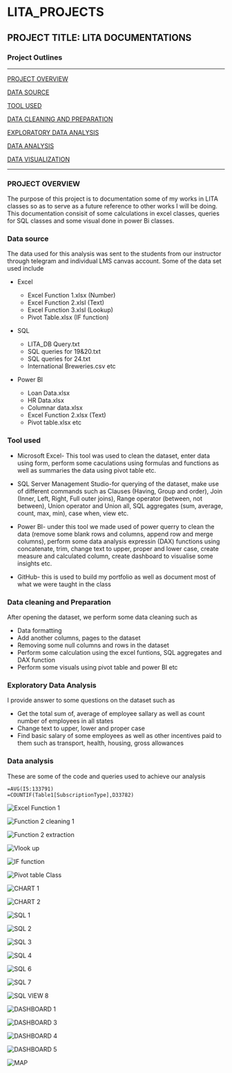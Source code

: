 # LITA_PROJECTS

## PROJECT TITLE: LITA DOCUMENTATIONS 
### Project Outlines
---
[PROJECT OVERVIEW](#project-overview)

[DATA SOURCE](#data-source)

[TOOL USED](#tool-used)

[DATA CLEANING AND PREPARATION](#data-cleaning-and-preparation)

[EXPLORATORY DATA ANALYSIS](#exploratory-data-analysis)

[DATA ANALYSIS](#data-analysis)

[DATA VISUALIZATION](#data-visualization)

---
### PROJECT OVERVIEW

The purpose of this project is to documentation some of my works in LITA classes so as to serve as a future reference to other works I will be doing. This documentation consisit of some calculations in excel classes, queries for SQL classes and some visual done in power Bi classes.

### Data source
The data used for this analysis was sent to the students from our instructor through telegram and individual LMS canvas account. Some of the data set used include
- Excel
  - Excel Function 1.xlsx (Number)
  - Excel Function 2.xlsl (Text)
  - Excel Function 3.xlsl (Lookup)
  - Pivot Table.xlsx (IF function)
  
- SQL
  - LITA_DB Query.txt
  - SQL queries for 19&20.txt
  - SQL queries for 24.txt
  - International Breweries.csv etc
  
- Power BI
  - Loan Data.xlsx
  - HR Data.xlsx
  - Columnar data.xlsx
  - Excel Function 2.xlsx (Text)
  - Pivot table.xlsx etc

### Tool used  
- Microsoft Excel- This tool was used to clean the dataset, enter data using form, perform some caculations using formulas and functions as well as summaries the data using pivot table etc.
  
- SQL Server Management Studio-for querying of the dataset, make use of different commands such as Clauses (Having, Group and order), Join (Inner, Left, Right, Full outer joins), Range operator (between, not between), Union operator and Union all, SQL aggregates (sum, average, count, max, min), case when, view etc.
  
- Power BI- under this tool we made used of power querry to clean the data (remove some blank rows and columns, append row and merge columns), perform some data analysis expressin (DAX) functions using concatenate, trim, change text to upper, proper and lower case, create measure and calculated column, create dashboard to visualise some  insights etc.
  
- GitHub- this is used to build my portfolio as well as document most of what we were taught in the class

### Data cleaning and Preparation
After opening the dataset, we perform some data cleaning such as
- Data formatting
- Add another columns, pages to the dataset
- Removing some null columns and rows in the dataset
- Perform some calculation using the excel funtions, SQL aggregates and DAX function
- Perform some visuals using pivot table and power BI etc

### Exploratory Data Analysis 
I provide answer to some questions on the dataset such as 
- Get the total sum of, average of employee sallary as well as count number of employees in all states
- Change text to upper, lower and proper case
- Find basic salary of some employees as well as other incentives paid to them such as transport, health, housing, gross allowances 

### Data analysis
These are some of the code and queries used to achieve our analysis
```Excel
=AVG(I5:133791)
=COUNTIF(Table1[SubscriptionType],D33782)
```



![Excel Function 1](https://github.com/user-attachments/assets/958737a3-a793-464d-a1d6-14dd3c2baaf9)

![Function 2 cleaning 1](https://github.com/user-attachments/assets/e8ae6e4e-8997-4d3f-88d9-d4d9233c3f6c)

![Function 2 extraction](https://github.com/user-attachments/assets/d1c47272-6276-4c8c-8e51-f887782a7b5c)

![Vlook up](https://github.com/user-attachments/assets/0a760bf1-5432-4ff5-b90c-e531d9f5530f)

![IF function](https://github.com/user-attachments/assets/552bd6b5-dcbf-4df2-9c3d-d9918419cf46)

![Pivot table Class](https://github.com/user-attachments/assets/b6b09dc2-b754-403d-b38c-3504c7ae1ef5)

![CHART 1](https://github.com/user-attachments/assets/387f188e-ae4f-4600-bbfc-37078e5b322f)

![CHART 2](https://github.com/user-attachments/assets/420e97c4-fd94-4fbe-9f87-c9c9c2dc2819)

![SQL 1](https://github.com/user-attachments/assets/5d700147-64f0-4f46-9c0f-7a1474aa7141)

![SQL 2](https://github.com/user-attachments/assets/15aece22-c2d5-4eb7-b28c-dbc4d1ba9bd5)

![SQL 3](https://github.com/user-attachments/assets/c4bfc1f2-ec08-4769-bbf1-104aaaabee99)

![SQL 4](https://github.com/user-attachments/assets/4e0a1af6-766e-4c08-ab5d-3a3cd9a6a789)

![SQL 6](https://github.com/user-attachments/assets/ab29d691-b973-4ed8-8029-995193621a36)

![SQL 7](https://github.com/user-attachments/assets/22c05514-6a63-4569-848d-bf27de82333d)

![SQL VIEW 8](https://github.com/user-attachments/assets/a6fdb836-088a-4866-aaeb-d7cd347e8a1f)

![DASHBOARD 1](https://github.com/user-attachments/assets/f65cfd30-9e7d-477d-9ff2-2da7efbaec18)

![DASHBOARD 3](https://github.com/user-attachments/assets/5dc5a7bb-c880-414c-8f26-d4a44fd7cc30)

![DASHBOARD 4](https://github.com/user-attachments/assets/85d79ff8-8d9e-4d97-9847-04057bb885d8)

![DASHBOARD 5](https://github.com/user-attachments/assets/114ce559-8f75-4b36-b5ca-5e7b0c0be6c5)

![MAP](https://github.com/user-attachments/assets/a6902e9c-18fc-46d2-b7bf-ef0cffa6bcd0)









